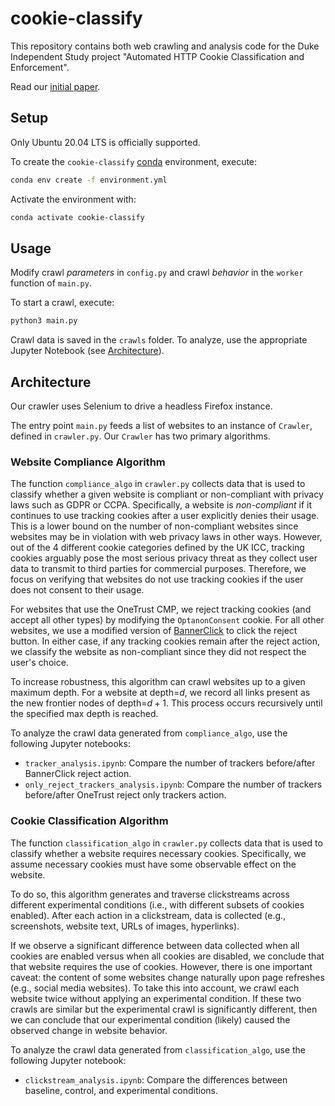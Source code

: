 # cookie-classify
This repository contains both web crawling and analysis code for the Duke Independent Study project "Automated HTTP Cookie Classification and Enforcement".

Read our [initial paper](https://maxwellmlin.com/assets/pdf/cookie-2023.pdf).

## Setup
Only Ubuntu 20.04 LTS is officially supported.

To create the `cookie-classify` [conda](https://docs.conda.io/en/latest/miniconda.html) environment, execute:

```bash
conda env create -f environment.yml
```

Activate the environment with:
```bash
conda activate cookie-classify
```

## Usage
Modify crawl *parameters* in `config.py` and crawl *behavior* in the `worker` function of `main.py`.

To start a crawl, execute:
```bash
python3 main.py
```

Crawl data is saved in the `crawls` folder. To analyze, use the appropriate Jupyter Notebook (see [Architecture](#architecture)).

## Architecture
Our crawler uses Selenium to drive a headless Firefox instance.

The entry point `main.py` feeds a list of websites to an instance of `Crawler`, defined in `crawler.py`. Our `Crawler` has two primary algorithms.

### Website Compliance Algorithm
The function `compliance_algo` in `crawler.py` collects data that is used to classify whether a given website is compliant or non-compliant with privacy laws such as GDPR or CCPA. Specifically, a website is *non-compliant* if it continues to use tracking cookies after a user explicitly denies their usage. This is a lower bound on the number of non-compliant websites since websites may be in violation with web privacy laws in other ways. However, out of the 4 different cookie categories defined by the UK ICC, tracking cookies arguably pose the most serious privacy threat as they collect user data to transmit to third parties for commercial purposes. Therefore, we focus on verifying that websites do not use tracking cookies if the user does not consent to their usage.

For websites that use the OneTrust CMP, we reject tracking cookies (and accept all other types) by modifying the `OptanonConsent` cookie. For all other websites, we use a modified version of [BannerClick](https://github.com/maxwellmlin/bannerclick) to click the reject button. In either case, if any tracking cookies remain after the reject action, we classify the website as non-compliant since they did not respect the user's choice.

To increase robustness, this algorithm can crawl websites up to a given maximum depth. For a website at depth=$d$, we record all links present as the new frontier nodes of depth=$d+1$. This process occurs recursively until the specified max depth is reached.

To analyze the crawl data generated from `compliance_algo`, use the following Jupyter notebooks:
- `tracker_analysis.ipynb`: Compare the number of trackers before/after BannerClick reject action.
- `only_reject_trackers_analysis.ipynb`: Compare the number of trackers before/after OneTrust reject only trackers action.

### Cookie Classification Algorithm
The function `classification_algo` in `crawler.py` collects data that is used to classify whether a website requires necessary cookies. Specifically, we assume necessary cookies must have some observable effect on the website.

To do so, this algorithm generates and traverse clickstreams across different experimental conditions (i.e., with different subsets of cookies enabled). After each action in a clickstream, data is collected (e.g., screenshots, website text, URLs of images, hyperlinks). 

If we observe a significant difference between data collected when all cookies are enabled versus when all cookies are disabled, we conclude that that website requires the use of cookies. However, there is one important caveat: the content of some websites change naturally upon page refreshes (e.g., social media websites). To take this into account, we crawl each website twice without applying an experimental condition. If these two crawls are similar but the experimental crawl is significantly different, then we can conclude that our experimental condition (likely) caused the observed change in website behavior.

To analyze the crawl data generated from `classification_algo`, use the following Jupyter notebook:
- `clickstream_analysis.ipynb`: Compare the differences between baseline, control, and experimental conditions.
